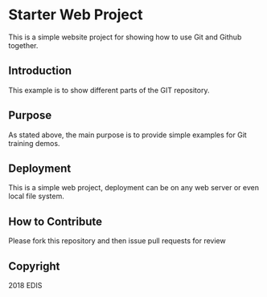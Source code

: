 # Starter Web Project

This is a simple website project for showing how to use Git and Github together.

## Introduction

This example is to show different parts of the GIT repository.

## Purpose

As stated above, the main purpose is to provide simple examples for Git training
demos.

## Deployment

This is a simple web project, deployment can be on any web server or even local file system.

## How to Contribute

Please fork this repository and then issue pull requests for review

## Copyright

2018 EDIS

